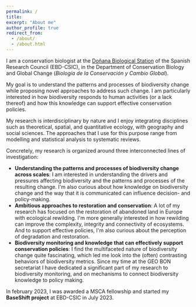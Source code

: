 ```yaml
---
permalink: /
title: 
excerpt: "About me"
author_profile: true
redirect_from: 
  - /about/
  - /about.html
---
```


I am a conservation biologist at the [Doñana Biological Station](https://ebd.csic.es) of the Spanish Research Council (EBD-CSIC), in the Department of Conservation Biology and Global Change (*Biología de la Conservación y Cambio Global*). 

My goal is to understand the patterns and processes of biodiversity change while proposing novel approaches to address such change. I am particularly interested in how biodiversity responds to human activities (or a lack thereof) and how this knowledge can support effective conservation policies. 

My research is interdisciplinary by nature and I enjoy integrating disciplines such as theoretical, spatial, and quantitative ecology, with geography and social sciences. The approaches that I use for this purpose range from modelling and statistical analysis to systematic reviews. 

Concretely, my research is organized around three interconnected lines of investigation:

* <b>Understanding the patterns and processes of biodiversity change across scales</b>: I am interested in understanding the drivers and pressures affecting biodiversity and the patterns and processes of the resulting change. I'm also curious about how knowledge on biodiversity change and the way that it is communicated can influence decision- and policy-making.  
* <b>Ambitious approaches to restoration and conservation</b>: A lot of my research has focused on the restoration of abandoned land in Europe with ecological rewilding. I'm more generally interested in how rewilding can improve the complexity, integrity and connectivity of ecosystems. And to support effective policies, I'm also curious about the perception of degradation and restoration.  
* <b>Biodiversity monitoring and knowledge that can effectively support conservation policies</b>: I find the multifaceted nature of biodiversity change quite fascinating, which led me look into the (often) contrasting behaviors of biodiversity metrics. Since my time at the GEO BON secretariat I have dedicated a significant part of my research to biodiversity monitoring, and on mechanisms to connect biodiversity knowledge to policy making.  

In february 2023, I was awarded a MSCA fellowship and started my **BaseShift project** at EBD-CSIC in July 2023.
